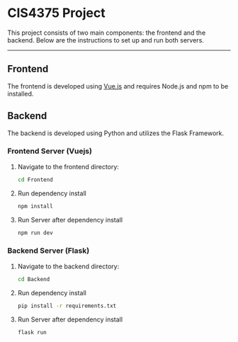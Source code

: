 # CIS4375 Project

This project consists of two main components: the frontend and the backend. Below are the instructions to set up and run both servers.

---

## Frontend

The frontend is developed using [Vue.js](https://vuejs.org/) and requires Node.js and npm to be installed.

## Backend

The backend is developed using Python and utilizes the Flask Framework.

### Frontend Server (Vuejs)

1. Navigate to the frontend directory:
   ```bash
   cd Frontend
   
2. Run dependency install
    ```bash
    npm install
    
3. Run Server after dependency install
    ```bash
    npm run dev

### Backend Server (Flask)

1. Navigate to the backend directory:
   ```bash
   cd Backend
   
2. Run dependency install
    ```bash
    pip install -r requirements.txt

3. Run Server after dependency install
   ```bash
   flask run
